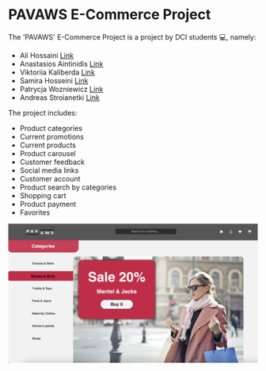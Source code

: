 # PAVAWS E-Commerce Project

The 'PAVAWS' E-Commerce Project  is a project by DCI students :computer:, namely: 
- Ali Hossaini [Link](https://github.com/Hossaini1)
- Anastasios Aintinidis [Link](https://github.com/Taseos)
- Viktoriia Kaliberda [Link](https://github.com/kaliberda97)
- Samira Hosseini [Link](https://github.com/samiraHs)
- Patrycja Wozniewicz [Link](https://github.com/Patison82)
- Andreas Stroianetki [Link](https://github.com/Sandreass)

The project includes:
- Product categories
- Current promotions
- Current products
- Product carousel
- Customer feedback
- Social media links
- Customer account
- Product search by categories
- Shopping cart
- Product payment
- Favorites

![start page ](./src/images/readme.png)